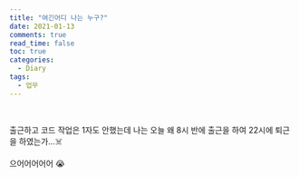 ```yaml
---
title: "여긴어디 나는 누구?"
date: 2021-01-13
comments: true
read_time: false
toc: true
categories:
  - Diary
tags:
  - 업무
---
```


<br>

출근하고 코드 작업은 1자도 안했는데 나는 오늘 왜 8시 반에 출근을 하여 22시에 퇴근을 하였는가...☠️

으어어어어어 😭
